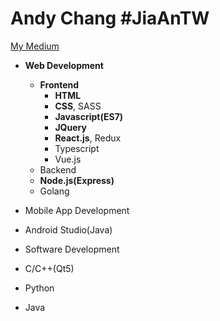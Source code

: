 # Andy Chang #JiaAnTW
[My Medium](https://medium.com/@BunnyPlayGG)

- **Web Development**
  - **Frontend**
    - **HTML**
    - **CSS**, SASS
    - **Javascript(ES7)**
    - **JQuery**
    - **React.js**, Redux
    - Typescript
    - Vue.js
  -  Backend
    - **Node.js(Express)**
    - Golang
    
-  Mobile App Development
  - Android Studio(Java)
  
-  Software Development
  - C/C++(Qt5)
  - Python
  - Java

